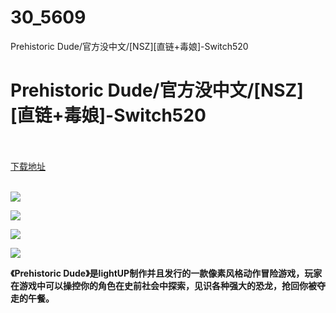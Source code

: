 # 30_5609
Prehistoric Dude/官方没中文/[NSZ][直链+毒娘]-Switch520
# Prehistoric Dude/官方没中文/[NSZ][直链+毒娘]-Switch520
 <br/></br>
[下载地址](https://www.switch520.cc/article/5609 "下载地址")
<br/></br>

<p><span><strong><img src="https://ae01.alicdn.com/kf/Ue1bf017d88284839ac45b13b2981186cf.jpg"></strong></span></p>
<p><span><strong><img src="https://ae01.alicdn.com/kf/U03e9151271894aed981e9cd24d22a5d9R.jpg"></strong></span></p>
<p><span><strong><img src="https://ae01.alicdn.com/kf/Ueb127cd58a2f4e71a12ec331644782cdk.jpg"></strong></span></p>
<p><span><strong><img src="https://ae01.alicdn.com/kf/U4154fb32eb5e493aa660cf3e9a48c2929.jpg"></strong></span></p>
<p><span><strong>《Prehistoric Dude》是lightUP制作并且发行的一款像素风格动作冒险游戏，玩家在游戏中可以操控你的角色在史前社会中探索，见识各种强大的恐龙，抢回你被夺走的午餐。</strong></span></p>
<p></p>
